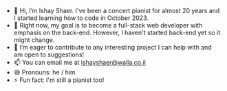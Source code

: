 - 👋 Hi, I’m Ishay Shaer. I've been a concert pianist for almost 20 years and I started learning how to code in October 2023.
- 👀 Right now, my goal is to become a full-stack web developer with emphasis on the back-end. However, I haven't started back-end yet so it might change.
- 💞️ I’m eager to contribute to any interesting project I can help with and am open to suggestions!
- 📫 You can email me at ishayshaer@walla.co.il
- 😄 Pronouns: he / him
- ⚡ Fun fact: I'm still a pianist too!

<!---
ishay-shaer/ishay-shaer is a ✨ special ✨ repository because its `README.md` (this file) appears on your GitHub profile.
You can click the Preview link to take a look at your changes.
--->
